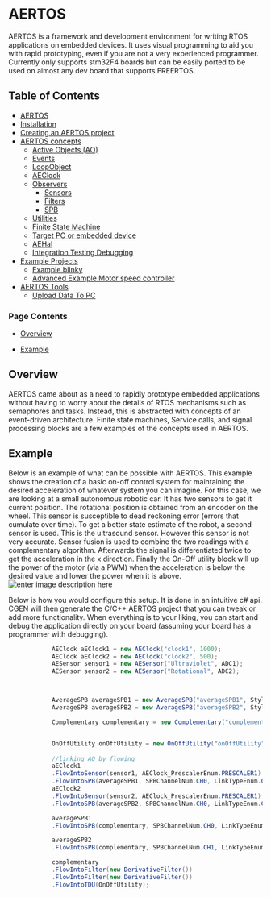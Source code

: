 
# AERTOS
<!--  
//UserCode_Sectiona
 -->
AERTOS is a framework and development environment for writing RTOS applications on embedded devices. It uses visual programming to aid you with rapid prototyping, even if you are not a very experienced programmer. Currently only supports stm32F4 boards but can be easily ported to be used on almost any dev board that supports FREERTOS.
<!--  
//UserCode_Sectiona_end
-->

## Table of Contents
- [AERTOS](https://github.com/haditj66/AERTOSCopy)
- [Installation](https://github.com/haditj66/AERTOSCopy/blob/master/doc/Installation.md)
- [Creating an AERTOS project](https://github.com/haditj66/AERTOSCopy/blob/master/doc/Creating_an_AERTOS_project.md)
- [AERTOS concepts](https://github.com/haditj66/AERTOSCopy/blob/master/doc/AERTOS_concepts.md)
    - [Active Objects (AO)](https://github.com/haditj66/AERTOSCopy/blob/master/doc/concepts/AOs.md)
    - [Events](https://github.com/haditj66/AERTOSCopy/blob/master/doc/concepts/Events.md)
    - [LoopObject](https://github.com/haditj66/AERTOSCopy/blob/master/doc/concepts/LoopObject.md)
    - [AEClock](https://github.com/haditj66/AERTOSCopy/blob/master/doc/concepts/AEClock.md)
    - [Observers](https://github.com/haditj66/AERTOSCopy/blob/master/doc/concepts/Observers.md)
        - [Sensors](https://github.com/haditj66/AERTOSCopy/blob/master/doc/concepts/observers/Sensors.md)
        - [Filters](https://github.com/haditj66/AERTOSCopy/blob/master/doc/concepts/observers/Filters.md)
        - [SPB](https://github.com/haditj66/AERTOSCopy/blob/master/doc/concepts/observers/SPB.md)
    - [Utilities](https://github.com/haditj66/AERTOSCopy/blob/master/doc/concepts/Utilities.md)
    - [Finite State Machine](https://github.com/haditj66/AERTOSCopy/blob/master/doc/concepts/FSM.md)
    - [Target PC or embedded device](https://github.com/haditj66/AERTOSCopy/blob/master/doc/concepts/Target_PC_Or_Embed.md)
    - [AEHal](https://github.com/haditj66/AERTOSCopy/blob/master/doc/concepts/AEHal.md)
    - [Integration Testing Debugging](https://github.com/haditj66/AERTOSCopy/blob/master/doc/concepts/IntegrationTesting.md)
- [Example Projects](https://github.com/haditj66/AERTOSCopy/blob/master/doc/Examples.md)
    - [Example blinky](https://github.com/haditj66/AERTOSCopy/blob/master/doc/example/blinky.md)
    - [Advanced Example Motor speed controller](https://github.com/haditj66/AERTOSCopy/blob/master/doc/example/motor_speed_controller.md)
- [AERTOS Tools](https://github.com/haditj66/AERTOSCopy/blob/master/doc/AERTOS_TOOLS.md)
    - [Upload Data To PC](https://github.com/haditj66/AERTOSCopy/blob/master/doc/tools/UploadDataToPC.md)
 

### Page Contents
- [Overview](#overview)

- [Example](#example)



<!--  
//UserCode_Sectionb
//UserCode_Sectionb_end
 -->
 
## Overview
<!--  
 //UserCode_Sectionoverview
   -->
 AERTOS came about as a need to rapidly prototype embedded applications without having to worry about the details of RTOS mechanisms such as semaphores and tasks. Instead, this is abstracted with concepts of an event-driven architecture. Finite state machines, Service calls, and signal processing blocks are a few examples of the concepts used in AERTOS. 

<!-- 
//UserCode_Sectionoverview_end
-->
## Example
<!--  
 //UserCode_Sectionexample
  -->
 Below is an example of what can be possible with AERTOS. This example shows the creation of a basic on-off control system for maintaining the desired acceleration of whatever system you can imagine. For this case,  we are looking at a small autonomous robotic car. It has two sensors to get it current position. The rotational position is obtained from an encoder on the wheel. This sensor is susceptible to dead reckoning error (errors that cumulate over time). To get a better state estimate of the robot, a second sensor is used. This is the ultrasound sensor. However this sensor is not very accurate. Sensor fusion is used to combine the two readings with a complementary algorithm. Afterwards the signal is differentiated twice to get the acceleration in the x direction. Finally the On-Off utility block will up the power of the motor (via a PWM) when the acceleration is below the desired value and lower the power when it is above.
![enter image description here](https://github.com/haditj66/AERTOSCopy/blob/master/doc/images/About_img1.PNG)

Below is how you would configure this setup.  It is done in an intuitive c# api. CGEN will then generate the  C/C++ AERTOS project that you can tweak or add more functionality. When everything is to your liking, you can start and debug the application directly on your board (assuming your board has a programmer with debugging).
```csharp 
            AEClock aEClock1 = new AEClock("clock1", 1000);
            AEClock aEClock2 = new AEClock("clock2", 500);
            AESensor sensor1 = new AESensor("Ultraviolet", ADC1);
            AESensor sensor2 = new AESensor("Rotational", ADC2); 



            AverageSPB averageSPB1 = new AverageSPB("averageSPB1", StyleOfSPB.EachSPBTask, " ", false, new SPBChannelUserDefinedCountBuffer(10));
            AverageSPB averageSPB2 = new AverageSPB("averageSPB2", StyleOfSPB.EachSPBTask, " ", false, new SPBChannelUserDefinedCountBuffer(5));

            Complementary complementary = new Complementary("complementary", StyleOfSPB.EachSPBTask, " ", false);


            OnOffUtility onOffUtility = new OnOffUtility("onOffUtility", AEPriorities.MediumPriority);
 
			//linking AO by flowing 
            aEClock1
            .FlowIntoSensor(sensor1, AEClock_PrescalerEnum.PRESCALER1)
            .FlowIntoSPB(averageSPB1, SPBChannelNum.CH0, LinkTypeEnum.Copy);
            aEClock2
            .FlowIntoSensor(sensor2, AEClock_PrescalerEnum.PRESCALER1)
            .FlowIntoSPB(averageSPB2, SPBChannelNum.CH0, LinkTypeEnum.Copy);

            averageSPB1
            .FlowIntoSPB(complementary, SPBChannelNum.CH0, LinkTypeEnum.Copy);

            averageSPB2
            .FlowIntoSPB(complementary, SPBChannelNum.CH1, LinkTypeEnum.Copy); 

            complementary
            .FlowIntoFilter(new DerivativeFilter())
            .FlowIntoFilter(new DerivativeFilter())
            .FlowIntoTDU(OnOffUtility); 
```       

 <!--  
//UserCode_Sectionexample_end
-->


 
